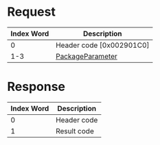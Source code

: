 # Request

| Index Word | Description                                                     |
|------------|-----------------------------------------------------------------|
| 0          | Header code \[0x002901C0\]                                      |
| 1-3        | [PackageParameter](Camera_Services#PackageParameter "wikilink") |

# Response

| Index Word | Description |
|------------|-------------|
| 0          | Header code |
| 1          | Result code |